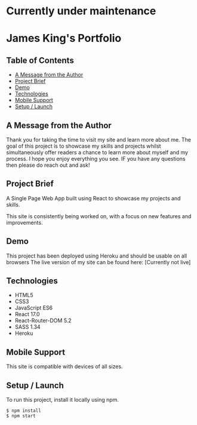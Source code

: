 # Currently under maintenance

# James King's Portfolio

## Table of Contents
* [A Message from the Author](#a-message-from-the-author)
* [Project Brief](#project-brief)
* [Demo](#demo)
* [Technologies](#technologies)
* [Mobile Support](#mobile-support)
* [Setup / Launch](#setup-launch)

## A Message from the Author

Thank you for taking the time to visit my site and learn more about me. The goal of this project is to showcase my skills and projects whilst simultaneously offer readers a chance to learn more about myself and my process. 
I hope you enjoy everything you see. IF you have any questions then please do reach out and ask!

## Project Brief

A Single Page Web App built using React to showcase my projects and skills. 

This site is consistently being worked on, with a focus on new features and improvements. 

## Demo

This project has been deployed using Heroku and should be usable on all browsers 
The live version of my site can be found here: 
[Currently not live]

## Technologies

- HTML5
- CSS3
- JavaScript ES6
- React 17.0
- React-Router-DOM 5.2
- SASS 1.34
- Heroku

## Mobile Support

This site is compatible with devices of all sizes.

## Setup / Launch

To run this project, install it locally using npm.

```
$ npm install
$ npm start
```
